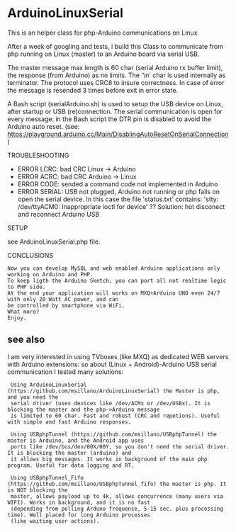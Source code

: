 # ArduinoLinuxSerial
  This is an helper class for php-Arduino communications on Linux

  After a week of googling and tests, i build this Class to communicate from php running on Linux (master) to an Arduino board via serial USB.
  
  The master message max length is 60 char (serial Arduino rx buffer limit), the response (from Arduino) as no limits. The '\n' char is used internally as terminator. The protocol uses CRC8 to insure correctness. In case of error the message is resended 3 times before exit in error state.
  
 A Bash script (serialArduino.sh) is used to setup the USB device on Linux, after startup or USB (re)connection.
  The serial communication is open for every message: in the Bash script the DTR pin is disabled to avoid the Arduino auto reset.
  (see: https://playground.arduino.cc/Main/DisablingAutoResetOnSerialConnection)

 TROUBLESHOOTING
 
  -  ERROR LCRC: bad CRC Linux -> Arduino
  -  ERROR ACRC: bad CRC Arduino -> Linux
  -  ERROR CODE: sended a command code not implemented in Arduino
  -  ERROR SERIAL: USB not plugged, Arduino not running or php fails on open the serial device.
       In this case the file 'status.txt' contains: 'stty: /dev/ttyACM0: Inappropriate ioctl for device' ?? 
       Solution: hot disconect and reconnect Arduino USB

 SETUP

   see ArduinoLinuxSerial.php file.

CONCLUSIONS
   
    Now you can develop MySQL and web enabled Arduino applications only working on Arduino and PHP. 
    To keep ligth the Arduino Sketch, you can port all not realtime logic to PHP side.
    At the end your application will works on MXQ+Arduino UNO even 24/7 with only 20 Watt AC power, and can
    be controlled by smartphone via WiFi.
    What more?
    Enjoy.

 ## see also
  
  
I am very interested in using TVboxes (like MXQ) as dedicated WEB servers with Arduino extensions: so about (Linux + Android)-Arduino USB serial communication I tested many solutions:
  
     Using ArduinoLinuxSerial (https://github.com/msillano/ArduinoLinuxSerial) the Master is php, and you need the 
     serial driver (uses devices like /dev/ACMx or /dev/USBx). It is blocking the master and the php->Arduino message
     is limited to 60 char. Fast and robust (CRC and repetions). Useful with simple and fast Arduino responses.
  
     Using USBphpTunnel (https://github.com/msillano/USBphpTunnel) the master is Arduino, and the Android app uses 
     ports like /dev/bus/dev/00X/00Y, so you don't need the serial driver. It is blocking the master (arduino) and 
     it allows big messages. It works in background of the main php program. Useful for data logging and RT.
     
     Using USBphpTunnel_Fifo (https://github.com/msillano/USBphpTunnel_fifo) the master is php. It is NOT blocking the 
     master, allows payload up to 4k, allows concurrence (many users via WIFI). Works in background, and it is no fast 
     (depending from polling Arduno frequence, 5-15 sec. plus processing time). Well placed for long Arduino processes
     (like waiting user actions).
     
